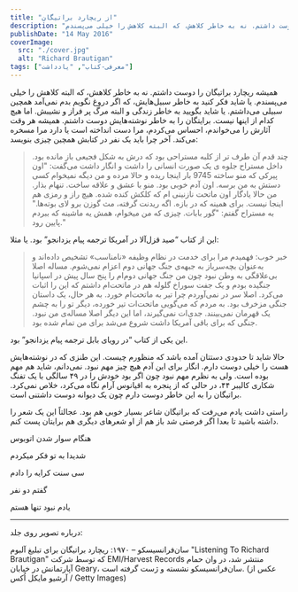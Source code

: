```yaml
---
title: "از ریچارد براتیگان"
description: "همیشه ریچارد براتیگان را دوست داشتم. نه به خاطر کلاهش، که البته کلاهش را خیلی می‌پسندم. "
publishDate: "14 May 2016"
coverImage:
  src: "./cover.jpg"
  alt: "Richard Brautigan"
tags: ["معرفی-کتاب", "یادداشت"]
---
```


همیشه ریچارد براتیگان را دوست داشتم. نه به خاطر کلاهش، که البته کلاهش را خیلی می‌پسندم. یا شاید فکر کنید به خاطر سبیل‌هایش، که اگر دروغ نگویم بدم نمی‌آمد همچین سبیلی می‌داشتم. یا شاید بگویید به خاطر زندگی و البته مرگ پر فراز و نشیبش. اما هیچ کدام از اینها نیست. برایتگان را به خاطر نوشته‌هایش دوست داشتم. همیشه هر وقت آثارش را می‌خواندم، احساس می‌کردم، مرا دست انداخته است یا دارد مرا مسخره می‌کند. آخر چرا باید یک نفر در کتابش همچین چیزی بنویسد:

> چند قدم آن طرف تر از کلبه مستراحی بود که درش به شکل فجیعی باز مانده بود. داخل مستراح جلوه ی یک صورت انسانی را داشت و انگار داشت می‌گفت: "اون پیرکی که منو ساخته 9745 بار اینجا ریده و حالا مرده و من دیگه نمیخوام کسی دستش به من برسه. اون آدم خوبی بود. منو با عشق و علاقه ساخت. تنهام بذار. من حالا یادگار اون ماتحت نازنینی ام که کلکش کنده شده. هیچ راز و رمزی هم اینجا نیست. برای همینه که در بازه. اگه ریدنت گرفته، مث گوزن برو لای بوته‌ها." به مستراح گفتم: "گور بابات. چیزی که من میخوام، همش یه ماشینه که ببردم پایین رود."

این از کتاب “صید قزل‌آلا در آمریکا ترجمه پیام یزدانجو” بود. یا مثلا:

> خبر خوب: فهمیدم مرا برای خدمت در نظام وظیفه «نامناسب» تشخیص داده‌اند و به‌عنوان بچه‌سرباز به جبهه‌ی جنگ جهانی دوم اعزام نمی‌شوم. مساله اصلا بی‌علاقگی به وطن نبود چون من جنگ جهانی دوم‌ام را پنج سال پیش در اسپانیا جنگیده بودم و یک جفت سوراخ گلوله هم در ماتحت‌ام داشتم که این را اثبات می‌کرد. اصلا سر در نمی‌آوردم چرا تیر به ماتحت‌ام خورد. به هر حال، یک داستان جنگی مزخرف بود. به مردم که می‌گویی ماتحت‌ات تیر خورده، دیگر تو را به چشم یک قهرمان نمی‌بینند. جدی‌ات نمی‌گیرند، اما این دیگر اصلا مساله‌ی من نبود. جنگی که برای باقی آمریکا داشت شروع می‌شد برای من تمام شده بود.

این یکی از کتاب “در رویای بابل ترجمه پیام یزدانجو” بود.

حالا شاید تا حدودی دستتان آمده باشد که منظورم چیست. این طنزی که در نوشته‌هایش هست را خیلی دوست دارم. انگار برای این آدم هیچ چیز مهم نبود. نمی‌دانم، شاید هم مهم بوده است. ولی به نظرم مهم نبود چون اگر بود خودش را در ۴۹ سالگی با یک تفنگ شکاری کالیبر ۴۴، در حالی که از پنجره به اقیانوس آرام نگاه می‌کرد، خلاص نمی‌کرد. براتیگان را به این خاطر دوست دارم چون یک دیوانه دوست داشتنی است.

راستی داشت یادم می‌رفت که براتیگان شاعر بسیار خوبی هم بود. عجالتاً این یک شعر را داشته باشید تا بعدا اگر فرصتی شد باز هم از او شعرهای دیگری هم برایتان پست کنم.

هنگام سوار شدن اتوبوس

شدیدا به تو فکر میکردم

سی سنت کرایه را دادم

گفتم دو نفر

یادم نبود تنها هستم

---
<div class="text-sm text-muted prose-caption">
درباره تصویر روی جلد:  

سان‌فرانسیسکو – ۱۹۷۰: ریچارد براتیگان برای تبلیغ آلبوم "Listening To Richard Brautigan" که توسط شرکت EMI/Harvest Records منتشر شد، در وان حمام آپارتمانش در خیابان Geary، سان‌فرانسیسکو نشسته و ژست گرفته است. (عکس از آرشیو مایکل اُکس / Getty Images)
</div>
